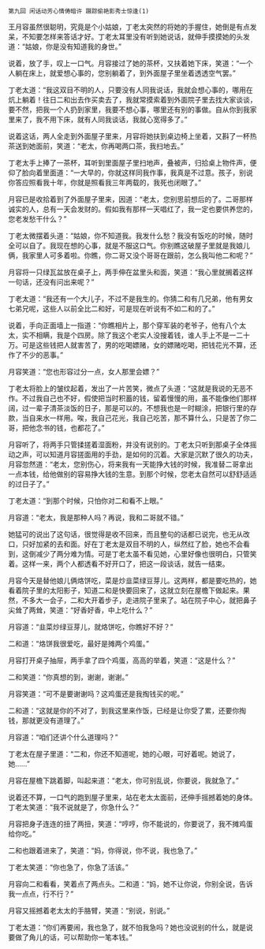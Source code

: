     第九回 闲话动芳心情俦暗许 蹑踪偷艳影秀士惊逢(1) 

   王月容虽然很聪明，究竟是个小姑娘，丁老太突然的将她的手握住，她倒是有点发呆，不知要怎样来答话才好。丁老太耳里没有听到她说话，就伸手摸摸她的头发道：“姑娘，你是没有知道我的身世。”

   说着，放了手，叹上一口气。月容接过了她的茶杯，又扶着她下床，笑道：“一个人躺在床上，就爱想心事的，您别躺着了，到外面屋子里坐着透透空气罢。”

   丁老太道：“我这双目不明的人，只要没有人同我说话，我就会想心事的，哪用在炕上躺着！往日二和出去作买卖去了，我就常摸索着到外面院子里去找大家谈谈，要不然，把我一个人扔到家里，我要不想心事，哪里还有别的事做。自从你到我家里来了，我不用下床，就有人同我谈话，我就心宽得多了。”

   说着这话，两人全走到外面屋子里来，月容将她扶到桌边椅上坐着，又斟了一杯热茶送到她面前，笑道：“老太，你再喝两口茶，我扫地去。”

   丁老太手上捧了一茶杯，耳听到里面屋子里扫地声，叠被声，归拾桌上物件声，便仰了脸向着里面道：“一大早的，你就这样同我作事，我真是不过意。孩子，别说你答应照看我十年，你就是照看我三年两载的，我死也闭眼了。”

   月容已是收拾着到了外面屋子里来，因道：“老太，您别思前想后的了。二哥那样诚实的人，总有一天会发财的。假如我有那样一天唱红了，我一定也要供养您的，您老发愁干什么？”

   丁老太微摆着头道：“姑娘，你不知道我。我发什么愁？我没有饭吃的时候，随时全可以自了。我现在想的心事，就是不服这口气。你别瞧这破屋子里就是我娘儿俩，我家里人可多着啦。你瞧，你二哥又没个哥哥在跟前，怎么我叫他二和呢？”

   月容将一只绿瓦盆放在桌子上，两手伸在盆里头和面，笑道：“我心里就搁着这样一句话，还没有问出来呢？”

   丁老太道：“我还有一个大儿子，不过不是我生的。你猜二和有几兄弟，他有男女七弟兄呢，这些人以前全比二和好，可是现在听说有不如二和的了。”

   说着，手向正面墙上一指道：“你瞧相片上，那个穿军装的老爷子，他有八个太太，实不相瞒，我是个四房。除了我这个老实人没搜着钱，谁人手上不是一二十万。可是这些钱把人就害苦了，男的吃喝嫖赌，女的嫖赌吃喝，把钱花光不算，还作了不少的恶事。”

   月容笑道：“您也形容过分一点，女人那里会嫖？”

   丁老太将脸上的皱纹起着，发出了一片苦笑，微点了头道：“这就是我说的无恶不作。不过我自己也不好，假使把当时积蓄的钱，留着慢慢的用，虽不能像他们那样阔，过一辈子清茶淡饭的日子，那是可以的。不想我也是一时糊涂，把银行里的存款，当自来水一样用。唉，我自己花光，我自己吃苦，那不算什么，只是苦了你二哥，把他念书的钱，也都花了。”

   月容听了，将两手只管揉搓着湿面粉，并没有说别的。丁老太只听到那桌子全体摇动之声，可以知道月容搓面用的手劲，是如何的沉着。大家是沉默了很久的功夫，月容忽然道：“老太，您别伤心，将来我有一天能挣大钱的时候，我准替二哥拿出一点本钱，给他做别的容易挣大钱的生意。到那个时候，您老太自然可以舒舒适适的过日子了。”

   丁老太道：“到那个时候，只怕你对二和看不上眼。”

   月容道：“老太，我是那种人吗？再说，我和二哥就不错。”

   她猛可的说出了这句话，很觉得是收不回来，而且整句的话都已说完，也无从改口，只好加紧的去和面。好在丁老太是双目不明的人，纵然红了脸，她也不会看到，这倒减少了两分难为情。可是丁老太虽不看见她，心里好像也很明白，只管笑着。这样一来，两个人都透看不好开口了，把这一段谈话，就告一结束。

   月容今天是替他娘儿俩烙饼吃，菜是炒韭菜绿豆芽儿。这两样，都是要吃热的，她看着院子里的太阳影子，知道二和是快要回来了，这就立刻在屋檐下做起来。果然，不多大一会子，二和大开着步子，走进院子里来了。站在院子中心，就把鼻子尖耸了两耸，笑道：“好香好香，中上吃什么？”

   月容道：“韭菜炒绿豆芽儿，就烙饼吃，你瞧好不好？”

   二和道：“烙饼我很爱吃，最好是摊两个鸡蛋。”

   月容打开桌子抽屉，两手拿了四个鸡蛋，高高的举着，笑道：“这是什么？”

   二和笑道：“你真想的到，谢谢，谢谢。”

   月容笑道：“可不是要谢谢吗？这鸡蛋还是我掏钱买的呢。”

   二和道：“这就是你的不对了，到我这里来作饭，已经是让你受了累，还要你掏钱，那就更没有道理了。”

   月容道：“咱们还讲个什么道理吗？”

   丁老太在屋子里道：“二和，你还不知道呢，她的心眼，可好着呢。她说了，她……”

   月容在屋檐下跳着脚，叫起来道：“老太，你可别乱说，你要说，我就急了。”

   说着还不算，一口气的跑到屋子里来，站在老太太面前，还伸手摇撼着她的身体。丁老太笑道：“我不说就是了，你急什么？”

   月容把身子连连的扭了两扭，笑道：“哼哼，你不能说的，你要说了，我不摊鸡蛋给你吃。”

   二和也跟着进来了，笑道：“妈，你得说，你不说，我也急了。”

   丁老太笑道：“你也急了，你急了活该。”

   月容向二和看看，笑着点了两点头。二和道：“妈，她不让你说，你别全说，告诉我一点点，行不行？”

   月容又摇撼着老太太的手胳臂，笑道：“别说，别说。”

   丁老太道：“你们再要闹，我也急了，就不怕我急吗？她也没说别的什么，就是说要做了角儿的话，可以帮助你一笔本钱。”

